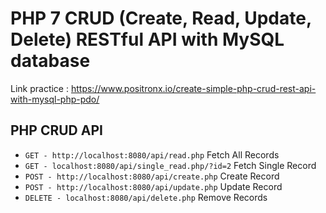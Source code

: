 # PHP 7 CRUD (Create, Read, Update, Delete) RESTful API with MySQL database
Link practice : https://www.positronx.io/create-simple-php-crud-rest-api-with-mysql-php-pdo/

## PHP CRUD API
* `GET - http://localhost:8080/api/read.php` Fetch All Records
* `GET - localhost:8080/api/single_read.php/?id=2` Fetch Single Record
* `POST - http://localhost:8080/api/create.php` Create Record
* `POST - http://localhost:8080/api/update.php` Update Record
* `DELETE - localhost:8080/api/delete.php` Remove Records
